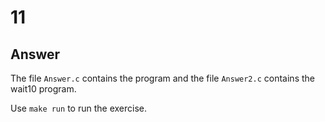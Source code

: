 # 11

## Answer

The file `Answer.c` contains the program and the file `Answer2.c` contains the wait10 program.

Use `make run` to run the exercise.